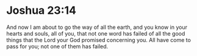 # Joshua 23:14

And now I am about to go the way of all the earth, and you know in your hearts and souls, all of you, that not one word has failed of all the good things that the Lord your God promised concerning you. All have come to pass for you; not one of them has failed.
